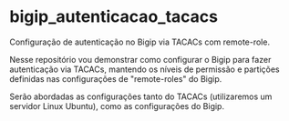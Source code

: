 # bigip_autenticacao_tacacs
Configuração de autenticação no Bigip via TACACs com remote-role.

Nesse repositório vou demonstrar como configurar o Bigip para fazer autenticação via TACACs, mantendo os níveis de permissão e partições definidas nas configurações de "remote-roles" do Bigip.

Serão abordadas as configurações tanto do TACACs (utilizaremos um servidor Linux Ubuntu), como as configurações do Bigip.

